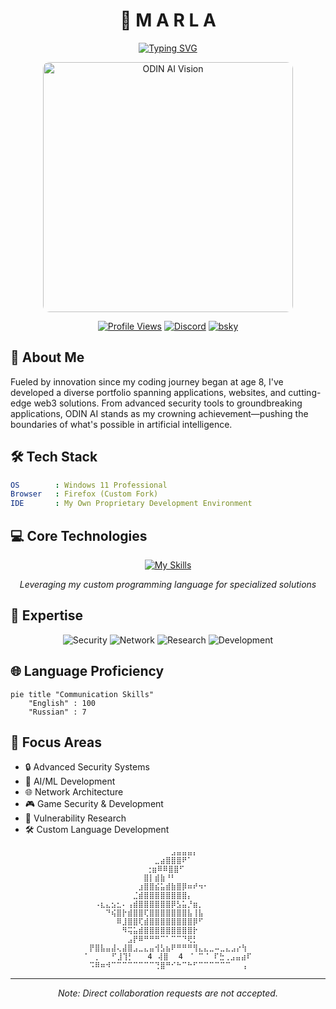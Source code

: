 <div align="center">

# 🌌 M A R L A

[![Typing SVG](https://readme-typing-svg.herokuapp.com?font=Fira+Code&pause=1000&color=6B5CF7&random=false&width=435&lines=Transforming+Ideas+into+Reality;Innovation+Through+Intelligence;The+Future+of+AI+Development)](https://git.io/typing-svg)

<img src="https://i.pinimg.com/originals/47/6b/6c/476b6cad083d66ff7c9ef2bff1d892a8.gif" alt="ODIN AI Vision" width="400" style="border-radius: 10px;"/>

[![Profile Views](https://komarev.com/ghpvc/?username=dragonboe&style=for-the-badge&color=blueviolet)](#)
[![Discord](https://img.shields.io/badge/Discord-%237289DA.svg?style=for-the-badge&logo=discord&logoColor=white)](https://discord.gg/WJUheEQtuS)
[![bsky](https://img.shields.io/badge/Twitter-%231DA1F2.svg?style=for-the-badge&logo=Twitter&logoColor=white)](https://bsky.app/profile/hxch.bsky.social)

</div>

## 🌟 About Me

Fueled by innovation since my coding journey began at age 8, I've developed a diverse portfolio spanning applications, websites, and cutting-edge web3 solutions. From advanced security tools to groundbreaking applications, ODIN AI stands as my crowning achievement—pushing the boundaries of what's possible in artificial intelligence.

## 🛠️ Tech Stack

```yaml
OS        : Windows 11 Professional
Browser   : Firefox (Custom Fork)
IDE       : My Own Proprietary Development Environment
```

## 💻 Core Technologies

<div align="center">

[![My Skills](https://skillicons.dev/icons?i=c,cpp,python,rust,tensorflow,docker&theme=dark)](https://skillicons.dev)

*Leveraging my custom programming language for specialized solutions*

</div>

## 🔧 Expertise

<div align="center">

![Security](https://img.shields.io/badge/Security-White%20%7C%20Black%20%7C%20Gray%20Hat-red?style=for-the-badge)
![Network](https://img.shields.io/badge/Network-Architecture%20%26%20Security-green?style=for-the-badge)
![Research](https://img.shields.io/badge/Research-CVE%20Discovery-yellow?style=for-the-badge)
![Development](https://img.shields.io/badge/Development-System%20%26%20AI-blue?style=for-the-badge)

</div>

## 🌐 Language Proficiency

```mermaid
pie title "Communication Skills"
    "English" : 100
    "Russian" : 7
```

## 🎯 Focus Areas

- 🔒 Advanced Security Systems
- 🤖 AI/ML Development
- 🌐 Network Architecture
- 🎮 Game Security & Development
- 🔬 Vulnerability Research
- 🛠️ Custom Language Development

<div align="center">

```
⠀⠀⠀⠀⠀⠀⠀⠀⠀⠀⠀⠀⠀⠀⠀⣠⣤⣤⣤⡄⠀⠀⠀⠀⠀⠀⠀⠀⠀
⠀⠀⠀⠀⠀⠀⠀⠀⠀⠀⠀⠀⣀⣴⣿⣿⣿⠟⠁⠀⠀⠀⠀⠀⠀⠀⠀⠀⠀
⠀⠀⠀⠀⠀⠀⠀⠀⠀⠀⢐⣶⠿⠿⣿⣿⠋⠀⠀⠀⠀⠀⠀⠀⠀⠀⠀⠀
⠀⠀⠀⠀⠀⠀⠀⠀⠀⠀⣿⡇⣾⣷⠘⠃⠀⠀⠀⠀⠀⠀⠀⠀⠀⠀⠀⠀⠀
⠀⠀⠀⠀⠀⠀⠀⠀⠀⣰⣿⣿⣮⣥⣾⣷⣿⡿⠶⠞⠲⠂⠀⠀⠀⠀⠀⠀⠀
⠀⠀⠀⠀⠀⠀⠀⠀⣈⣾⣿⣿⣿⣿⣿⣿⣿⣿⡄⠀⠀⠀⠀⠀⠀⠀⠀⠀⠀
⠀⠠⣆⣄⣢⣂⠄⢠⣾⣿⣿⣿⣿⣿⣿⡿⣣⣥⡘⣶⡀⠀⠀⠀⠀⠀⠀⠀⠀
⠀⠀⠀⠙⢮⣿⡗⣾⣿⣿⢏⣿⣿⣿⣿⣿⣿⣿⣧⢸⣧⠀⠀⠀⠀⠀⠀⠀⠀
⠀⠀⠀⠀⠀⠿⣸⣿⣿⢏⣾⣿⣿⣿⣿⣿⣿⣿⣿⡿⠋⠀⠀⠀⠀⠀⠀⠀⠀
⠀⠀⠀⠀⠀⠀⠻⢭⣥⣾⣿⣿⣿⣿⣿⣿⣿⣿⣿⡗⠀⠀⠀⠀⠀⠀⠀⠀⠀
⠀⠀⠀⠀⠀⠀⠀⣠⡟⠿⠛⠛⠛⠉⠁⠉⠉⠙⢟⡃⠀⠀⠀⠀⠀⠀⠀⠀⠀
⡟⣿⣧⣤⣼⢄⣼⣿⣠⣀⣄⣤⢺⣣⣦⠟⠛⠛⠛⢻⣄⣄⣀⠤⣀⣄⣠⡔⢳
⠁⠀⡀⠀⠀⠋⣸⢹⡃⠀  4⠀⢼⣿⠀ 4⠀⠈ ⠉⠈ ⠏⣓⢀⣠⣤⣴⠏
⠩⠿⠶⠺⠉⠉⠉⠉⠉⠉⠉⠉⢙⣿⠛⠊⠓⠉⠓⠋⠉⠉⠉⠉⠉⠉⠀⠀⢠
```

---

<i>Note: Direct collaboration requests are not accepted.</i>

</div>
